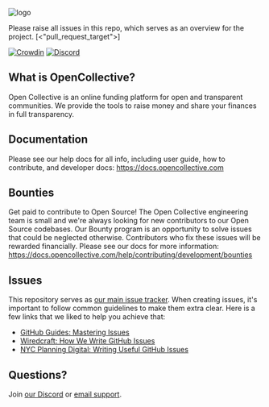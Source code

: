 ![logo](https://opencollective.com/public/images/opencollectivelogo.svg)

Please raise all issues in this repo, which serves as an overview for the project.
[<"pull_request_target">]

[![Crowdin](https://badges.crowdin.net/opencollective/localized.svg)](https://crowdin.com/project/opencollective)
[![Discord](https://discordapp.com/api/guilds/1241017531318276158/widget.png)](https://discord.opencollective.com)

## What is OpenCollective?

Open Collective is an online funding platform for open and transparent communities. We provide the tools to raise money and share your finances in full transparency.

## Documentation

Please see our help docs for all info, including user guide, how to contribute, and developer docs: https://docs.opencollective.com

## Bounties

Get paid to contribute to Open Source! The Open Collective engineering team is small and we're always looking for new contributors to our Open Source codebases. Our Bounty program is an opportunity to solve issues that could be neglected otherwise. Contributors who fix these issues will be rewarded financially. Please see our docs for more information: https://docs.opencollective.com/help/contributing/development/bounties

## Issues

This repository serves as [our main issue tracker](https://github.com/opencollective/opencollective/issues). When creating issues, it's important to follow common guidelines to make them extra clear. Here is a few links that we liked to help you achieve that:

- [GitHub Guides: Mastering Issues](https://guides.github.com/features/issues/)
- [Wiredcraft: How We Write GitHub Issues](https://wiredcraft.com/blog/how-we-write-our-github-issues/)
- [NYC Planning Digital: Writing Useful GitHub Issues](https://medium.com/nyc-planning-digital/writing-a-proper-github-issue-97427d62a20f)

## Questions?

Join [our Discord](https://discord.opencollective.com) or [email support](mailto:support@opencollective.com).
